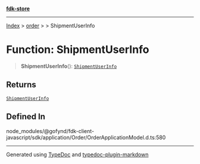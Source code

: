 [**fdk-store**](../../../README.md)
***

[Index](../../../API.md) > [order](../../README.md) > [<internal>](../README.md) > ShipmentUserInfo

# Function: ShipmentUserInfo

> **ShipmentUserInfo**(): [`ShipmentUserInfo`](../type-aliases/type-alias.ShipmentUserInfo.md)

## Returns

[`ShipmentUserInfo`](../type-aliases/type-alias.ShipmentUserInfo.md)

## Defined In

node\_modules/@gofynd/fdk-client-javascript/sdk/application/Order/OrderApplicationModel.d.ts:580

***
Generated using [TypeDoc](https://typedoc.org/) and [typedoc-plugin-markdown](https://www.npmjs.com/package/typedoc-plugin-markdown)
